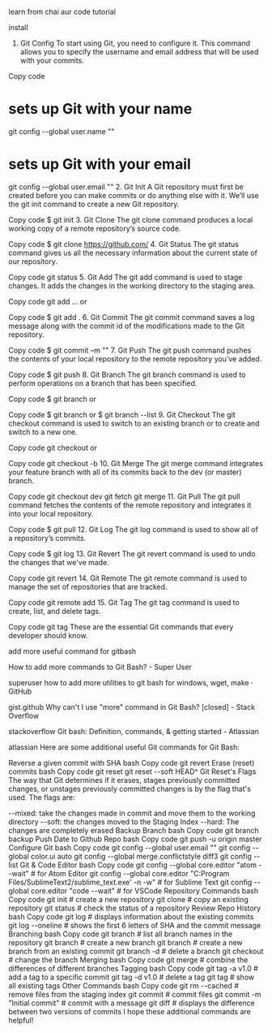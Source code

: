 learn from chai aur code tutorial

install
 

 1. Git Config
To start using Git, you need to configure it. This command allows you to specify the username and email address that will be used with your commits.

Copy code
# sets up Git with your name
git config --global user.name "<Your-Full-Name>"
# sets up Git with your email
git config --global user.email "<your-email-address>"
2. Git Init
A Git repository must first be created before you can make commits or do anything else with it. We’ll use the git init command to create a new Git repository.

Copy code
$ git init
3. Git Clone
The git clone command produces a local working copy of a remote repository’s source code.

Copy code
$ git clone https://github.com/<repo-url>
4. Git Status
The git status command gives us all the necessary information about the current state of our repository.

Copy code
git status
5. Git Add
The git add command is used to stage changes. It adds the changes in the working directory to the staging area.

Copy code
git add <file1> <file2> … <fileN>
or

Copy code
$ git add .
6. Git Commit
The git commit command saves a log message along with the commit id of the modifications made to the Git repository.

Copy code
$ git commit –m "<Type your commit message here>"
7. Git Push
The git push command pushes the contents of your local repository to the remote repository you’ve added.

Copy code
$ git push
8. Git Branch
The git branch command is used to perform operations on a branch that has been specified.

Copy code
$ git branch <branch-name>
or

Copy code
$ git branch or $ git branch --list
9. Git Checkout
The git checkout command is used to switch to an existing branch or to create and switch to a new one.

Copy code
git checkout <name-of-your-branch>
or

Copy code
git checkout -b <name-of-your-branch>
10. Git Merge
The git merge command integrates your feature branch with all of its commits back to the dev (or master) branch.

Copy code
git checkout dev
git fetch
git merge <branch-name>
11. Git Pull
The git pull command fetches the contents of the remote repository and integrates it into your local repository.

Copy code
$ git pull
12. Git Log
The git log command is used to show all of a repository’s commits.

Copy code
$ git log
13. Git Revert
The git revert command is used to undo the changes that we've made.

Copy code
git revert <commit-id>
14. Git Remote
The git remote command is used to manage the set of repositories that are tracked.

Copy code
git remote add <name> <url>
15. Git Tag
The git tag command is used to create, list, and delete tags.

Copy code
git tag <tag-name>
These are the essential Git commands that every developer should know.




add more useful command for gitbash


How to add more commands to Git Bash? - Super User


superuser
how to add more utilities to git bash for windows, wget, make · GitHub


gist.github
Why can't I use "more" command in Git Bash? [closed] - Stack Overflow


stackoverflow
Git bash: Definition, commands, & getting started - Atlassian


atlassian
Here are some additional useful Git commands for Git Bash:

Reverse a given commit with SHA
bash
Copy code
git revert <sha of commit to revert>
Erase (reset) commits
bash
Copy code
git reset <reference-to-commit>
git reset --soft HEAD^
Git Reset's Flags
The way that Git determines if it erases, stages previously committed changes, or unstages previously committed changes is by the flag that's used. The flags are:

--mixed: take the changes made in commit and move them to the working directory
--soft: the changes moved to the Staging Index
--hard: The changes are completely erased
Backup Branch
bash
Copy code
git branch backup
Push Date to Github Repo
bash
Copy code
git push -u origin master
Configure Git
bash
Copy code
git config --global user.email "<your-email-address>"
git config --global color.ui auto
git config --global merge.conflictstyle diff3
git config --list
Git & Code Editor
bash
Copy code
git config --global core.editor "atom --wait"  # for Atom Editor
git config --global core.editor "C:Program Files/SublimeText2/sublime_text.exe' -n -w"  # for Sublime Text
git config --global core.editor "code --wait"  # for VSCode
Repository Commands
bash
Copy code
git init  # create a new repository
git clone <url>  # copy an existing repository
git status  # check the status of a repository
Review Repo History
bash
Copy code
git log  # displays information about the existing commits
git log --oneline  # shows the first 6 letters of SHA and the commit message
Branching
bash
Copy code
git branch  # list all branch names in the repository
git branch <branchname>  # create a new branch
git branch <branchname> <sha-id of existing branch>  # create a new branch from an existing commit
git branch -d <branchname>  # delete a branch
git checkout <branchname>  # change the branch
Merging
bash
Copy code
git merge <name-of-branch-to-merge-in>  # combine the differences of different branches
Tagging
bash
Copy code
git tag -a v1.0  # add a tag to a specific commit
git tag -d v1.0  # delete a tag
git tag  # show all existing tags
Other Commands
bash
Copy code
git rm --cached <filename>  # remove files from the staging index
git commit  # commit files
git commit -m "Initial commit"  # commit with a message
git diff  # displays the difference between two versions of commits
I hope these additional commands are helpful!


